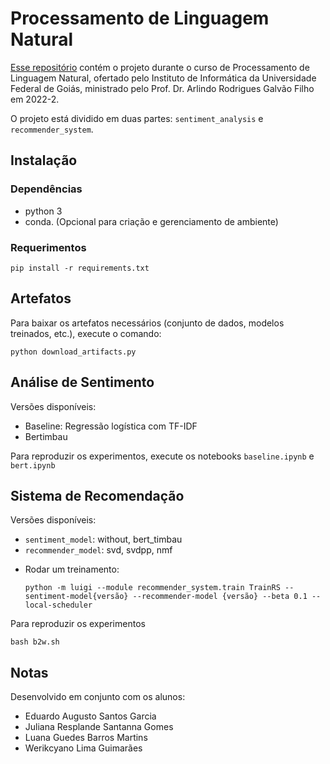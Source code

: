 # Processamento de Linguagem Natural

[Esse repositório](https://github.com/ju-resplande/projeto_nlp) contém o projeto durante o curso de Processamento de Linguagem Natural, ofertado pelo Instituto de Informática da Universidade Federal de Goiás, ministrado pelo Prof. Dr. Arlindo Rodrigues Galvão Filho em 2022-2. 

O projeto está dividido em duas partes: `sentiment_analysis` e `recommender_system`.

## Instalação

### Dependências

- python 3
- conda. (Opcional para criação e gerenciamento de ambiente)

### Requerimentos

```
pip install -r requirements.txt
```


## Artefatos

Para baixar os artefatos necessários (conjunto de dados, modelos treinados, etc.), execute o comando:

```
python download_artifacts.py
```

## Análise de Sentimento
Versões disponíveis: 
* Baseline: Regressão logística com TF-IDF
* Bertimbau

Para reproduzir os experimentos, execute os notebooks `baseline.ipynb` e `bert.ipynb`


## Sistema de Recomendação

Versões disponíveis: 
* `sentiment_model`: without, bert_timbau
* `recommender_model`: svd, svdpp, nmf

- Rodar um treinamento:
    ```
    python -m luigi --module recommender_system.train TrainRS --sentiment-model{versão} --recommender-model {versão} --beta 0.1 --local-scheduler
    ```

Para reproduzir os experimentos
```
bash b2w.sh
```


## Notas

Desenvolvido em conjunto com os alunos: 
* Eduardo Augusto Santos Garcia
* Juliana Resplande Santanna Gomes
* Luana Guedes Barros Martins
* Werikcyano Lima Guimarães
